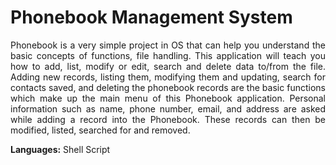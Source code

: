 # Phonebook Management System
<p align="justify">Phonebook is a very simple project in OS that can help you understand the basic concepts of functions, file handling. This application will teach you how to add, list, modify or edit, search and delete data to/from the file. Adding new records, listing them, modifying them and updating, search for contacts saved, and deleting the phonebook records are the basic functions which make up the main menu of this Phonebook application. Personal information such as name, phone number, email, and address are asked while adding a record into the Phonebook. These records can then be modified, listed, searched for and removed.

**Languages:** Shell Script
